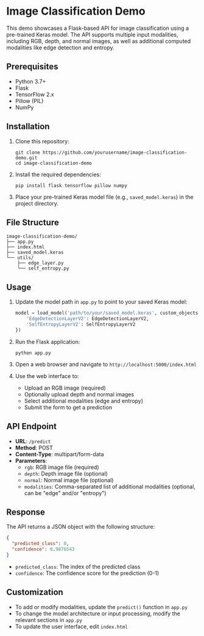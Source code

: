 # Image Classification Demo

This demo showcases a Flask-based API for image classification using a pre-trained Keras model. The API supports multiple input modalities, including RGB, depth, and normal images, as well as additional computed modalities like edge detection and entropy.

## Prerequisites

- Python 3.7+
- Flask
- TensorFlow 2.x
- Pillow (PIL)
- NumPy

## Installation

1. Clone this repository:
   ```
   git clone https://github.com/yourusername/image-classification-demo.git
   cd image-classification-demo
   ```

2. Install the required dependencies:
   ```
   pip install flask tensorflow pillow numpy
   ```

3. Place your pre-trained Keras model file (e.g., `saved_model.keras`) in the project directory.

## File Structure

```
image-classification-demo/
├── app.py
├── index.html
├── saved_model.keras
└── utils/
    ├── edge_layer.py
    └── self_entropy.py
```

## Usage

1. Update the model path in `app.py` to point to your saved Keras model:
   ```python
   model = load_model('path/to/your/saved_model.keras', custom_objects={
       'EdgeDetectionLayerV2': EdgeDetectionLayerV2,
       'SelfEntropyLayerV2': SelfEntropyLayerV2
   })
   ```

2. Run the Flask application:
   ```
   python app.py
   ```

3. Open a web browser and navigate to `http://localhost:5000/index.html`

4. Use the web interface to:
   - Upload an RGB image (required)
   - Optionally upload depth and normal images
   - Select additional modalities (edge and entropy)
   - Submit the form to get a prediction

## API Endpoint

- **URL**: `/predict`
- **Method**: POST
- **Content-Type**: multipart/form-data
- **Parameters**:
  - `rgb`: RGB image file (required)
  - `depth`: Depth image file (optional)
  - `normal`: Normal image file (optional)
  - `modalities`: Comma-separated list of additional modalities (optional, can be "edge" and/or "entropy")

## Response

The API returns a JSON object with the following structure:

```json
{
  "predicted_class": 0,
  "confidence": 0.9876543
}
```

- `predicted_class`: The index of the predicted class
- `confidence`: The confidence score for the prediction (0-1)

## Customization

- To add or modify modalities, update the `predict()` function in `app.py`
- To change the model architecture or input processing, modify the relevant sections in `app.py`
- To update the user interface, edit `index.html`
